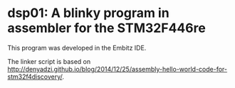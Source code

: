 # dsp01: A blinky program in assembler for the STM32F446re #

This program was developed in the Embitz IDE.

The linker script is based on http://denyadzi.github.io/blog/2014/12/25/assembly-hello-world-code-for-stm32f4discovery/.

